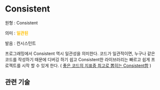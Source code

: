 # Consistent

원형 : Consistent

의미  : <span style="color:#FFBF00; font-weight:bold;">일관된</span>

발음 : 컨시스턴트

프로그래밍에서 Consistent 역시 일관성을 의미한다. 코드가 일관적이면, 누구나 같은 코드를 작성하기 때문에 디버깅 하기 쉽고 Consistent한 라이브러리는 빠르고 쉽게 프로젝트를 시작 할 수 있게 한다.
( [좋은 코드의 지표중 최고로 뽑히는 Consistent함](https://medium.com/@jgefroh/why-consistency-is-one-of-the-top-indicators-of-good-code-352ba5d62020) )

## 관련 기술
